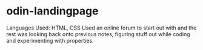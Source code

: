 # odin-landingpage
Languages Used: HTML, CSS
Used an online forum to start out with and the rest was looking back onto previous notes, figuring stuff out while coding and experimenting with properties.
